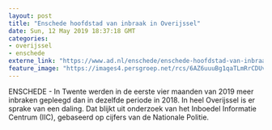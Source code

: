 ```yaml
---
layout: post
title: "Enschede hoofdstad van inbraak in Overijssel"
date: Sun, 12 May 2019 18:37:18 GMT
categories: 
- overijssel 
- enschede 
externe_link: "https://www.ad.nl/enschede/enschede-hoofdstad-van-inbraak-in-overijssel~a94fbf1d/"
feature_image: "https://images4.persgroep.net/rcs/6AZ6uuuBg1qaTLmRrCDUva34JAk/diocontent/75092666/_fitwidth/400/?appId=21791a8992982cd8da851550a453bd7f&quality=0.7"
---
```


ENSCHEDE - In Twente werden in de eerste vier maanden van 2019 meer inbraken gepleegd dan in dezelfde periode in 2018. In heel Overijssel is er sprake van een daling. Dat blijkt uit onderzoek van het Inboedel Informatie Centrum (IIC), gebaseerd op cijfers van de Nationale Politie.
